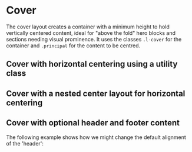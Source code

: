 # Cover

The cover layout creates a container with a minimum height to hold vertically centered content, ideal for "above the fold" hero blocks and sections needing visual prominence. It uses the classes `.l-cover` for the container and `.principal` for the content to be centred.

## Cover with horizontal centering using a utility class

<example title="Cover layout with horizontally centred content via a utility class" src="components/cover-with-utility.html.twig" />

## Cover with a nested center layout for horizontal centering

<example title="Cover layout with horizontally centred content via the center layout" src="components/cover-with-center.html.twig" />

## Cover with optional header and footer content

The following example shows how we might change the default alignment of the 'header':

<example title="Cover layout with 'header' and 'footer' content" src="components/cover-header-footer.html.twig" />